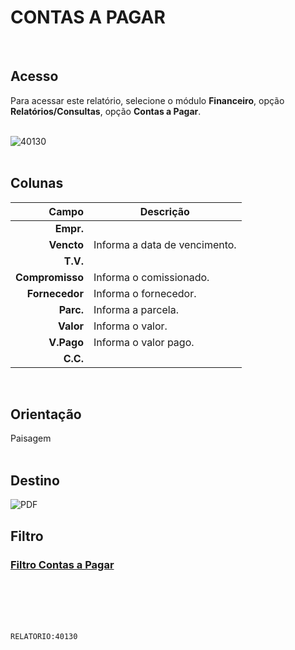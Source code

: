 # CONTAS A PAGAR
<br>

## Acesso
Para acessar este relatório, selecione o módulo **Financeiro**, opção **Relatórios/Consultas**, opção **Contas a Pagar**.
<br>
<br>

![40130](https://raw.githubusercontent.com/netforcews/docs-siscom/master/relatorios/imagens/40130.png)
<br>
<br>

## Colunas
Campo | Descrição
--:|---
**Empr.** | 
**Vencto** | Informa a data de vencimento.
**T.V.** | 
**Compromisso** | Informa o comissionado.
**Fornecedor** | Informa o fornecedor.
**Parc.** | Informa a parcela.
**Valor** | Informa o valor.
**V.Pago** | Informa o valor pago.
**C.C.** | 
<br>

## Orientação
Paisagem   
<br>

## Destino
 ![PDF](https://raw.githubusercontent.com/netforcews/docs-siscom/master/relatorios/imagens/pdf-48.png)
<br>

## Filtro
### [Filtro Contas a Pagar](/geral/rep-filtro-fin-contaspagar.md)
<br>
<br>
<br>
<br>

```RELATORIO:40130```
